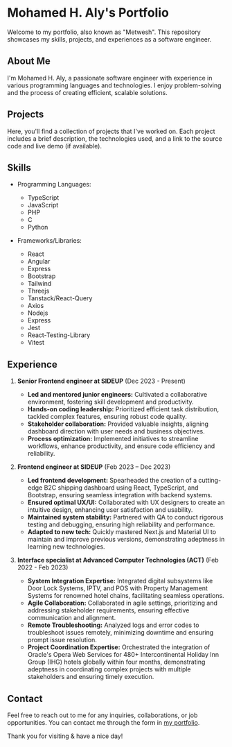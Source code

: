 # Mohamed H. Aly's Portfolio

Welcome to my portfolio, also known as "Metwesh". This repository showcases my skills, projects, and experiences as a software engineer.

## About Me

I'm Mohamed H. Aly, a passionate software engineer with experience in various programming languages and technologies. I enjoy problem-solving and the process of creating efficient, scalable solutions.

## Projects

Here, you'll find a collection of projects that I've worked on. Each project includes a brief description, the technologies used, and a link to the source code and live demo (if available).

## Skills

- Programming Languages:
  - TypeScript
  - JavaScript
  - PHP
  - C
  - Python

- Frameworks/Libraries:
  - React
  - Angular
  - Express
  - Bootstrap
  - Tailwind
  - Threejs
  - Tanstack/React-Query
  - Axios
  - Nodejs
  - Express
  - Jest
  - React-Testing-Library
  - Vitest

## Experience

1. **Senior Frontend engineer at SIDEUP** (Dec 2023 - Present)
   - **Led and mentored junior engineers:** Cultivated a collaborative environment, fostering skill development and productivity.
   - **Hands-on coding leadership:** Prioritized efficient task distribution, tackled complex features, ensuring robust code quality.
   - **Stakeholder collaboration:** Provided valuable insights, aligning dashboard direction with user needs and business objectives.
   - **Process optimization:** Implemented initiatives to streamline workflows, enhance productivity, and ensure code efficiency and reliability.

2. **Frontend engineer at SIDEUP** (Feb 2023 – Dec 2023)
   - **Led frontend development:** Spearheaded the creation of a cutting-edge B2C shipping dashboard using React, TypeScript, and Bootstrap, ensuring seamless integration with backend systems.
   - **Ensured optimal UX/UI:** Collaborated with UX designers to create an intuitive design, enhancing user satisfaction and usability.
   - **Maintained system stability:** Partnered with QA to conduct rigorous testing and debugging, ensuring high reliability and performance.
   - **Adapted to new tech:** Quickly mastered Next.js and Material UI to maintain and improve previous versions, demonstrating adeptness in learning new technologies.

3. **Interface specialist at Advanced Computer Technologies (ACT)** (Feb 2022 - Feb 2023)
   - **System Integration Expertise:** Integrated digital subsystems like Door Lock Systems, IPTV, and POS with Property Management Systems for renowned hotel chains, facilitating seamless operations.
   - **Agile Collaboration:** Collaborated in agile settings, prioritizing and addressing stakeholder requirements, ensuring effective communication and alignment.
   - **Remote Troubleshooting:** Analyzed logs and error codes to troubleshoot issues remotely, minimizing downtime and ensuring prompt issue resolution.
   - **Project Coordination Expertise:** Orchestrated the integration of Oracle's Opera Web Services for 480+ Intercontinental Holiday Inn Group (IHG) hotels globally within four months, demonstrating adeptness in coordinating complex projects with multiple stakeholders and ensuring timely execution.

## Contact

Feel free to reach out to me for any inquiries, collaborations, or job opportunities. You can contact me through the form in [my portfolio](https://metwesh.github.io/threejs-portfolio/).

Thank you for visiting & have a nice day!
